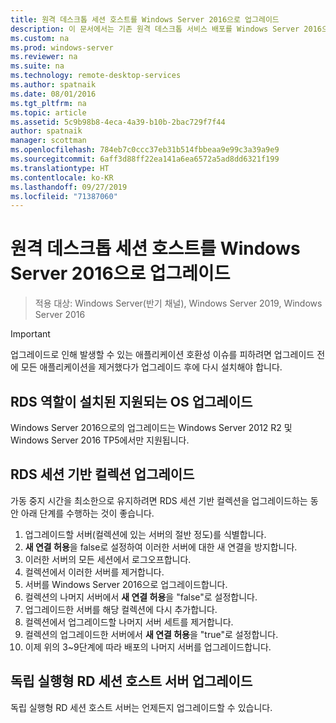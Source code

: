 ```yaml
---
title: 원격 데스크톱 세션 호스트를 Windows Server 2016으로 업그레이드
description: 이 문서에서는 기존 원격 데스크톱 서비스 배포를 Windows Server 2016으로 업그레이드하는 방법을 설명합니다.
ms.custom: na
ms.prod: windows-server
ms.reviewer: na
ms.suite: na
ms.technology: remote-desktop-services
ms.author: spatnaik
ms.date: 08/01/2016
ms.tgt_pltfrm: na
ms.topic: article
ms.assetid: 5c9b98b8-4eca-4a39-b10b-2bac729f7f44
author: spatnaik
manager: scottman
ms.openlocfilehash: 784eb7c0ccc37eb31b514fbbeaa9e99c3a39a9e9
ms.sourcegitcommit: 6aff3d88ff22ea141a6ea6572a5ad8dd6321f199
ms.translationtype: HT
ms.contentlocale: ko-KR
ms.lasthandoff: 09/27/2019
ms.locfileid: "71387060"
---
```

# <a name="upgrading-your-remote-desktop-session-host-to-windows-server-2016"></a>원격 데스크톱 세션 호스트를 Windows Server 2016으로 업그레이드

>적용 대상: Windows Server(반기 채널), Windows Server 2019, Windows Server 2016

> [!IMPORTANT]
> 업그레이드로 인해 발생할 수 있는 애플리케이션 호환성 이슈를 피하려면 업그레이드 전에 모든 애플리케이션을 제거했다가 업그레이드 후에 다시 설치해야 합니다.

## <a name="supported-os-upgrades-with-rds-role-installed"></a>RDS 역할이 설치된 지원되는 OS 업그레이드
Windows Server 2016으로의 업그레이드는 Windows Server 2012 R2 및 Windows Server 2016 TP5에서만 지원됩니다.

## <a name="upgrading-a-rds-session-based-collection"></a>RDS 세션 기반 컬렉션 업그레이드
가동 중지 시간을 최소한으로 유지하려면 RDS 세션 기반 컬렉션을 업그레이드하는 동안 아래 단계를 수행하는 것이 좋습니다.

1. 업그레이드할 서버(컬렉션에 있는 서버의 절반 정도)를 식별합니다.
2. **새 연결 허용**을 false로 설정하여 이러한 서버에 대한 새 연결을 방지합니다.
3. 이러한 서버의 모든 세션에서 로그오프합니다. 
4. 컬렉션에서 이러한 서버를 제거합니다.
5. 서버를 Windows Server 2016으로 업그레이드합니다.
6. 컬렉션의 나머지 서버에서 **새 연결 허용**을 "false"로 설정합니다.
7. 업그레이드한 서버를 해당 컬렉션에 다시 추가합니다.
8. 컬렉션에서 업그레이드할 나머지 서버 세트를 제거합니다.
9. 컬렉션의 업그레이드한 서버에서 **새 연결 허용**을 "true"로 설정합니다.
10. 이제 위의 3~9단계에 따라 배포의 나머지 서버를 업그레이드합니다.

## <a name="upgrading-a-standalone-rd-session-host-server"></a>독립 실행형 RD 세션 호스트 서버 업그레이드
독립 실행형 RD 세션 호스트 서버는 언제든지 업그레이드할 수 있습니다.